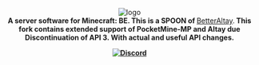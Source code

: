 <p align="center">
    <img src="https://cdn.discordapp.com/attachments/805530984807399484/919448233317634068/logo.png" alt="logo"/><br>
	<b>A server software for Minecraft: BE. This is a SPOON of </b><a href="https://github.com/Benedikt05/BetterAltay">BetterAltay</a>.<b> This fork contains extended support of PocketMine-MP and Altay due Discontinuation of API 3. With actual and useful API changes.<b>
</p>
<p align="center">
	<a href="https://discord.gg/PKWkpSmygR"><img src="https://img.shields.io/discord/918828825553534987.svg?style=flat-square&label=discord&colorB=7289da" alt="Discord"/></a>
</p>
